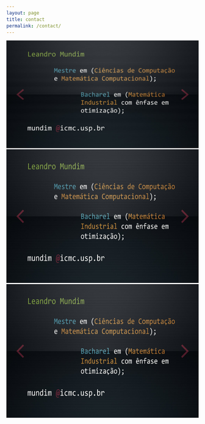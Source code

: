 ```yaml
---
layout: page
title: contact
permalink: /contact/
---
```


<img src="contato.jpg"/> 
<img src="contato.jpg" alt="Paris" width="600" height="350">
<img src="contato.jpg" alt="hi" width="600" height="350" class="inline"/>
